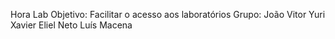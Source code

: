 Hora Lab
Objetivo: Facilitar o acesso aos laboratórios
Grupo:
João Vitor
Yuri Xavier
Eliel Neto
Luís Macena
